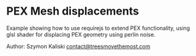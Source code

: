 # PEX Mesh displacements

Example showing how to use requirejs to extend PEX functionality, using glsl shader for displacing PEX geometry using perlin noise.

Author: Szymon Kaliski <contact@treesmovethemost.com>
